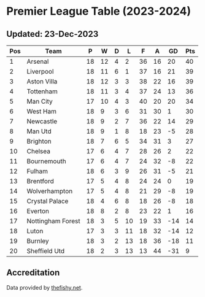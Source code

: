 # Premier League Table (2023-2024)
## Updated: 23-Dec-2023

| Pos | Team | P | W | D | L | F | A | GD | Pts |
| --- | --- | --- | --- | --- | --- | --- | --- | --- | --- |
| 1 | Arsenal | 18 | 12 | 4 | 2 | 36 | 16 | 20 | 40 |
| 2 | Liverpool | 18 | 11 | 6 | 1 | 37 | 16 | 21 | 39 |
| 3 | Aston Villa | 18 | 12 | 3 | 3 | 38 | 22 | 16 | 39 |
| 4 | Tottenham | 18 | 11 | 3 | 4 | 37 | 24 | 13 | 36 |
| 5 | Man City | 17 | 10 | 4 | 3 | 40 | 20 | 20 | 34 |
| 6 | West Ham | 18 | 9 | 3 | 6 | 31 | 30 | 1 | 30 |
| 7 | Newcastle | 18 | 9 | 2 | 7 | 36 | 22 | 14 | 29 |
| 8 | Man Utd | 18 | 9 | 1 | 8 | 18 | 23 | -5 | 28 |
| 9 | Brighton | 18 | 7 | 6 | 5 | 34 | 31 | 3 | 27 |
| 10 | Chelsea | 17 | 6 | 4 | 7 | 28 | 26 | 2 | 22 |
| 11 | Bournemouth | 17 | 6 | 4 | 7 | 24 | 32 | -8 | 22 |
| 12 | Fulham | 18 | 6 | 3 | 9 | 26 | 31 | -5 | 21 |
| 13 | Brentford | 17 | 5 | 4 | 8 | 24 | 24 | 0 | 19 |
| 14 | Wolverhampton | 17 | 5 | 4 | 8 | 21 | 29 | -8 | 19 |
| 15 | Crystal Palace | 18 | 4 | 6 | 8 | 18 | 26 | -8 | 18 |
| 16 | Everton | 18 | 8 | 2 | 8 | 23 | 22 | 1 | 16 |
| 17 | Nottingham Forest | 18 | 3 | 5 | 10 | 19 | 33 | -14 | 14 |
| 18 | Luton | 17 | 3 | 3 | 11 | 18 | 32 | -14 | 12 |
| 19 | Burnley | 18 | 3 | 2 | 13 | 18 | 36 | -18 | 11 |
| 20 | Sheffield Utd | 18 | 2 | 3 | 13 | 13 | 44 | -31 | 9 |

## Accreditation 

Data provided by [thefishy.net](https://www.thefishy.net/).